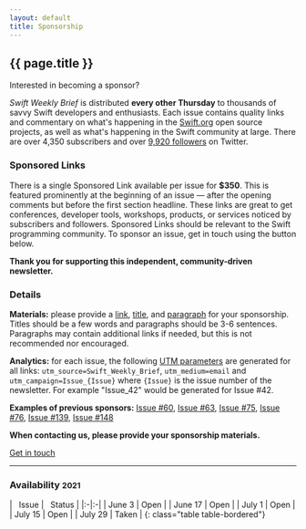 ```yaml
---
layout: default
title: Sponsorship
---
```


<div class="row">
<div class="mx-auto col-sm-10 col-md-10">

<h2 class="text-center">{{ page.title }}</h2>
<p class="lead text-center">Interested in becoming a sponsor?</p>

<p>
<i>Swift Weekly Brief</i> is distributed <b>every other Thursday</b> to thousands of savvy Swift developers and enthusiasts.
Each issue contains quality links and commentary on what's happening in the <a href="https://swift.org">Swift.org</a> open source projects,
as well as what's happening in the Swift community at large.
There are over 4,350 subscribers and over <a href="{{ site.links.twitter }}">9,920 followers</a> on Twitter.
</p>

<h3>Sponsored Links</h3>
<p>
There is a single Sponsored Link available per issue for <b>$350</b>.
This is featured prominently at the beginning of an issue &mdash; after the opening comments but before the first section headline.
These links are great to get conferences, developer tools, workshops, products, or services noticed by subscribers and followers.
Sponsored Links should be relevant to the Swift programming community. To sponsor an issue, get in touch using the button below.
</p>

<p class="text-muted text-center">
<b>Thank you for supporting this independent, community-driven newsletter.</b>
</p>

<h3>Details</h3>
<p>
<b>Materials:</b> please provide a <u>link</u>, <u>title</u>, and <u>paragraph</u> for your sponsorship. Titles should be a few words and paragraphs should be 3-6 sentences. Paragraphs may contain additional links if needed, but this is not recommended nor encouraged.
</p>

<p>
<b>Analytics:</b> for each issue, the following <a href="https://www.utm-parameters.com/utm-parameters-using-google-analytics/">UTM parameters</a> are generated for all links:
<code>utm_source=Swift_Weekly_Brief</code>, <code>utm_medium=email</code> and <code>utm_campaign=Issue_{Issue}</code> where <code>{Issue}</code> is the issue number of the newsletter. For example "Issue_42" would be generated for Issue #42.
</p>

<p>
<b>Examples of previous sponsors:</b>
<a href="/issue-60/">Issue #60</a>,
<a href="/issue-63/">Issue #63</a>,
<a href="/issue-75/">Issue #75</a>,
<a href="/issue-76/">Issue #76</a>,
<a href="/issue-139/">Issue #139</a>,
<a href="/issue-148/">Issue #148</a>
</p>

<p class="text-warning text-center">
<b>When contacting us, please provide your sponsorship materials.</b>
</p>

<a class="btn btn-warning btn-lg center" href="mailto:fassko@gmail.com?subject=Swift Weekly Brief Sponsorship">Get in touch</a>

<hr/>

<h3>Availability <small>2021</small></h3>
<div class="table-responsive" markdown="1">
| <i class="fa fa-calendar" aria-hidden="true"></i>&nbsp; Issue | <i class="fa fa-star" aria-hidden="true"></i>&nbsp; Status |
|:-|:-|
| June 3   | Open |
| June 17   | Open |
| July 1   | Open |
| July 15   | Open |
| July 29   | Taken |
{: class="table table-bordered"}
</div>

</div> <!-- col -->
</div> <!-- row -->
